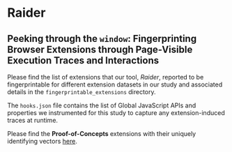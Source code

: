 # Raider
## Peeking through the ``window``: Fingerprinting Browser Extensions through Page-Visible Execution Traces and Interactions

Please find the list of extensions that our tool, _Raider_, reported to be fingerprintable for different extension datasets in our study and associated details in the ``fingerprintable_extensions`` directory.

The ``hooks.json`` file contains the list of Global JavaScript APIs and properties we instrumented for this study to capture any extension-induced traces at runtime.

Please find the __Proof-of-Concepts__ extensions with their uniquely identifying vectors [here](./proof-of-concept).
